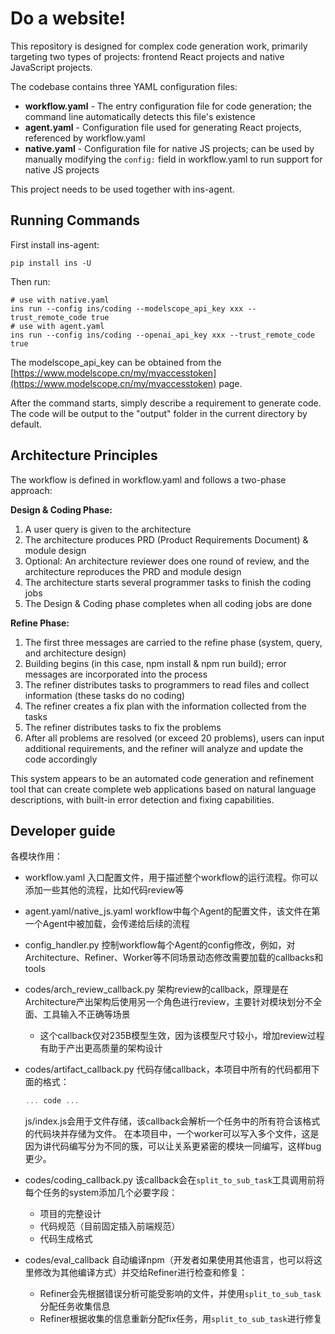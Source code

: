 # Do a website!

This repository is designed for complex code generation work, primarily targeting two types of projects: frontend React projects and native JavaScript projects.

The codebase contains three YAML configuration files:

- **workflow.yaml** - The entry configuration file for code generation; the command line automatically detects this file's existence
- **agent.yaml** - Configuration file used for generating React projects, referenced by workflow.yaml
- **native.yaml** - Configuration file for native JS projects; can be used by manually modifying the `config:` field in workflow.yaml to run support for native JS projects

This project needs to be used together with ins-agent.

## Running Commands

First install ins-agent:
```shell
pip install ins -U
```

Then run:
```shell
# use with native.yaml
ins run --config ins/coding --modelscope_api_key xxx --trust_remote_code true
# use with agent.yaml
ins run --config ins/coding --openai_api_key xxx --trust_remote_code true
```

The modelscope_api_key can be obtained from the [https://www.modelscope.cn/my/myaccesstoken](https://www.modelscope.cn/my/myaccesstoken) page.

After the command starts, simply describe a requirement to generate code. The code will be output to the "output" folder in the current directory by default.

## Architecture Principles

The workflow is defined in workflow.yaml and follows a two-phase approach:

**Design & Coding Phase:**
1. A user query is given to the architecture
2. The architecture produces PRD (Product Requirements Document) & module design
3. Optional: An architecture reviewer does one round of review, and the architecture reproduces the PRD and module design
4. The architecture starts several programmer tasks to finish the coding jobs
5. The Design & Coding phase completes when all coding jobs are done

**Refine Phase:**
1. The first three messages are carried to the refine phase (system, query, and architecture design)
2. Building begins (in this case, npm install & npm run build); error messages are incorporated into the process
3. The refiner distributes tasks to programmers to read files and collect information (these tasks do no coding)
4. The refiner creates a fix plan with the information collected from the tasks
5. The refiner distributes tasks to fix the problems
6. After all problems are resolved (or exceed 20 problems), users can input additional requirements, and the refiner will analyze and update the code accordingly

This system appears to be an automated code generation and refinement tool that can create complete web applications based on natural language descriptions, with built-in error detection and fixing capabilities.

## Developer guide

各模块作用：

- workflow.yaml 入口配置文件，用于描述整个workflow的运行流程。你可以添加一些其他的流程，比如代码review等
- agent.yaml/native_js.yaml workflow中每个Agent的配置文件，该文件在第一个Agent中被加载，会传递给后续的流程
- config_handler.py 控制workflow每个Agent的config修改，例如，对Architecture、Refiner、Worker等不同场景动态修改需要加载的callbacks和tools
- codes/arch_review_callback.py 架构review的callback，原理是在Architecture产出架构后使用另一个角色进行review，主要针对模块划分不全面、工具输入不正确等场景
  * 这个callback仅对235B模型生效，因为该模型尺寸较小，增加review过程有助于产出更高质量的架构设计
- codes/artifact_callback.py 代码存储callback，本项目中所有的代码都用下面的格式：

    ```js:js/index.js
    ... code ...
    ```
  js/index.js会用于文件存储，该callback会解析一个任务中的所有符合该格式的代码块并存储为文件。
  在本项目中，一个worker可以写入多个文件，这是因为讲代码编写分为不同的簇，可以让关系更紧密的模块一同编写，这样bug更少。
- codes/coding_callback.py 该callback会在`split_to_sub_task`工具调用前将每个任务的system添加几个必要字段：
    * 项目的完整设计
    * 代码规范（目前固定插入前端规范）
    * 代码生成格式
- codes/eval_callback 自动编译npm（开发者如果使用其他语言，也可以将这里修改为其他编译方式）并交给Refiner进行检查和修复：
    * Refiner会先根据错误分析可能受影响的文件，并使用`split_to_sub_task`分配任务收集信息
    * Refiner根据收集的信息重新分配fix任务，用`split_to_sub_task`进行修复
